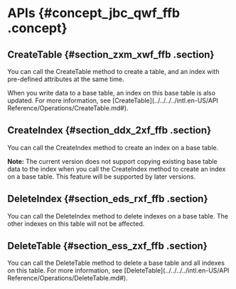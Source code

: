 # APIs {#concept_jbc_qwf_ffb .concept}

## CreateTable {#section_zxm_xwf_ffb .section}

You can call the CreateTable method to create a table, and an index with pre-defined attributes at the same time.

When you write data to a base table, an index on this base table is also updated. For more information, see [CreateTable](../../../../intl.en-US/API Reference/Operations/CreateTable.md#).

## CreateIndex {#section_ddx_2xf_ffb .section}

You can call the CreateIndex method to create an index on a base table.

**Note:** The current version does not support copying existing base table data to the index when you call the CreateIndex method to create an index on a base table. This feature will be supported by later versions.

## DeleteIndex {#section_eds_rxf_ffb .section}

You can call the DeleteIndex method to delete indexes on a base table. The other indexes on this table will not be affected.

## DeleteTable {#section_ess_zxf_ffb .section}

You can call the DeleteTable method to delete a base table and all indexes on this table. For more information, see [DeleteTable](../../../../intl.en-US/API Reference/Operations/DeleteTable.md#).

